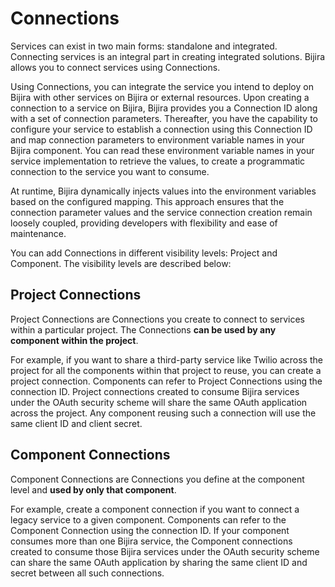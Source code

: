 # Connections

Services can exist in two main forms: standalone and integrated. Connecting services is an integral part in creating integrated solutions. Bijira allows you to connect services using Connections. 

Using Connections, you can integrate the service you intend to deploy on Bijira with other services on Bijira or external resources. Upon creating a connection to a service on Bijira, Bijira provides you a Connection ID along with a set of connection parameters. Thereafter, you have the capability to configure your service to establish a connection using this Connection ID and map connection parameters to environment variable names in your Bijira component. You can read these environment variable names in your service implementation to retrieve the values, to create a programmatic connection to the service you want to consume. 

At runtime, Bijira dynamically injects values into the environment variables based on the configured mapping. This approach ensures that the connection parameter values and the service connection creation remain loosely coupled, providing developers with flexibility and ease of maintenance.

You can add Connections in different visibility levels: Project and Component. The visibility levels are described below:

## Project Connections

Project Connections are Connections you create to connect to services within a particular project. The Connections **can be used by any component within the project**. 

For example, if you want to share a third-party service like Twilio across the project for all the components within that project to reuse, you can create a project connection. Components can refer to Project Connections using the connection ID. 
Project connections created to consume Bijira services under the OAuth security scheme will share the same OAuth application across the project. Any component reusing such a connection will use the same client ID and client secret.

## Component Connections

Component Connections are Connections you define at the component level and **used by only that component**. 

For example, create a component connection if you want to connect a legacy service to a given component. Components can refer to the Component Connection using the connection ID. 
If your component consumes more than one Bijira service, the Component connections created to consume those Bijira services under the OAuth security scheme can share the same OAuth application by sharing the same client ID and secret between all such connections.

<!-- TODO: Check the linked document -->
<!-- Learn how you can [share and reuse services using connections](../develop-components/sharing-and-reusing/create-a-connection.md) in Bijira. -->
